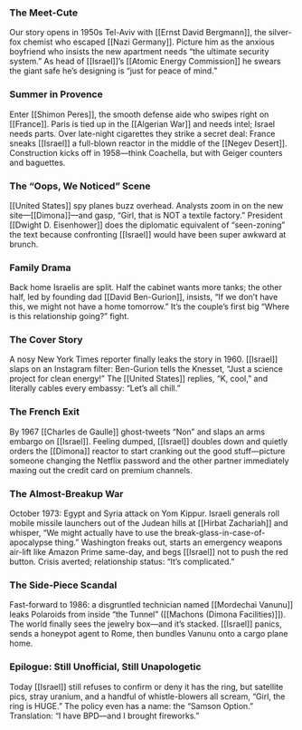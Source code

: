 ### The Meet-Cute
Our story opens in 1950s Tel-Aviv with [[Ernst David Bergmann]], the silver-fox chemist who escaped [[Nazi Germany]]. Picture him as the anxious boyfriend who insists the new apartment needs “the ultimate security system.” As head of [[Israel]]’s [[Atomic Energy Commission]] he swears the giant safe he’s designing is “just for peace of mind.”

### Summer in Provence
Enter [[Shimon Peres]], the smooth defense aide who swipes right on [[France]]. Paris is tied up in the [[Algerian War]] and needs intel; Israel needs parts. Over late-night cigarettes they strike a secret deal: France sneaks [[Israel]] a full-blown reactor in the middle of the [[Negev Desert]]. Construction kicks off in 1958—think Coachella, but with Geiger counters and baguettes.

### The “Oops, We Noticed” Scene
[[United States]] spy planes buzz overhead. Analysts zoom in on the new site—[[Dimona]]—and gasp, “Girl, that is NOT a textile factory.” President [[Dwight D. Eisenhower]] does the diplomatic equivalent of “seen-zoning” the text because confronting [[Israel]] would have been super awkward at brunch.

### Family Drama
Back home Israelis are split. Half the cabinet wants more tanks; the other half, led by founding dad [[David Ben-Gurion]], insists, “If we don’t have this, we might not have a home tomorrow.” It’s the couple’s first big “Where is this relationship going?” fight.

### The Cover Story
A nosy New York Times reporter finally leaks the story in 1960. [[Israel]] slaps on an Instagram filter: Ben-Gurion tells the Knesset, “Just a science project for clean energy!” The [[United States]] replies, “K, cool,” and literally cables every embassy: “Let’s all chill.”

### The French Exit
By 1967 [[Charles de Gaulle]] ghost-tweets “Non” and slaps an arms embargo on [[Israel]]. Feeling dumped, [[Israel]] doubles down and quietly orders the [[Dimona]] reactor to start cranking out the good stuff—picture someone changing the Netflix password and the other partner immediately maxing out the credit card on premium channels.

### The Almost-Breakup War
October 1973: Egypt and Syria attack on Yom Kippur. Israeli generals roll mobile missile launchers out of the Judean hills at [[Hirbat Zachariah]] and whisper, “We might actually have to use the break-glass-in-case-of-apocalypse thing.” Washington freaks out, starts an emergency weapons air-lift like Amazon Prime same-day, and begs [[Israel]] not to push the red button. Crisis averted; relationship status: “It’s complicated.”

### The Side-Piece Scandal
Fast-forward to 1986: a disgruntled technician named [[Mordechai Vanunu]] leaks Polaroids from inside “the Tunnel” ([[Machons (Dimona Facilities)]]). The world finally sees the jewelry box—and it’s stacked. [[Israel]] panics, sends a honeypot agent to Rome, then bundles Vanunu onto a cargo plane home.

### Epilogue: Still Unofficial, Still Unapologetic
Today [[Israel]] still refuses to confirm or deny it has the ring, but satellite pics, stray uranium, and a handful of whistle-blowers all scream, “Girl, the ring is HUGE.” The policy even has a name: the “Samson Option.” Translation: “I have BPD—and I brought fireworks.”
